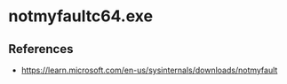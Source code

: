 # notmyfaultc64.exe

## References
* https://learn.microsoft.com/en-us/sysinternals/downloads/notmyfault
